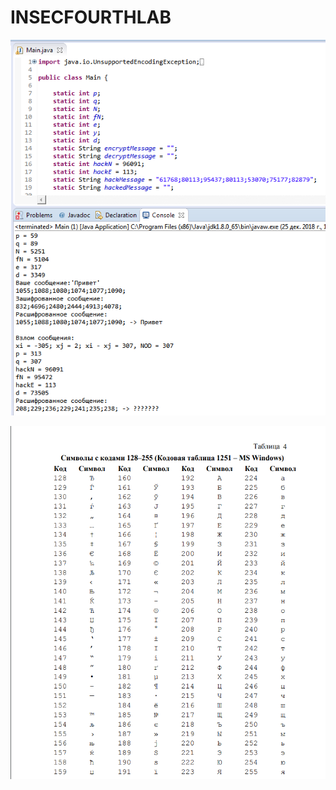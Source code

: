 # INSECFOURTHLAB
![Результат работы](https://github.com/damirqa/INSECFOURTHLAB/blob/master/resfourhlab.png)

![Таблицы](https://github.com/damirqa/INSECFOURTHLAB/blob/master/аски.png)
